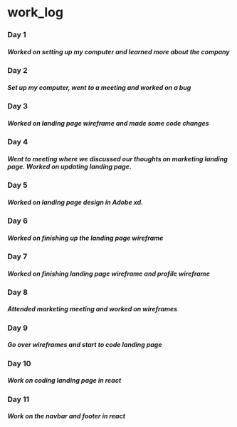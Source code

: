 # work_log

### Day 1

##### Worked on setting up my computer and learned more about the company

### Day 2

##### Set up my computer, went to a meeting and worked on a bug

### Day 3

##### Worked on landing page wireframe and made some code changes

### Day 4

##### Went to meeting where we discussed our thoughts on marketing landing page. Worked on updating landing page.

### Day 5

##### Worked on landing page design in Adobe xd.

### Day 6

##### Worked on finishing up the landing page wireframe

### Day 7

##### Worked on finishing landing page wireframe and profile wireframe

### Day 8

##### Attended marketing meeting and worked on wireframes

### Day 9

##### Go over wireframes and start to code landing page

### Day 10

##### Work on coding landing page in react

### Day 11

##### Work on the navbar and footer in react